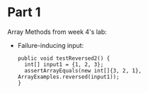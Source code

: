 # Part 1
Array Methods from week 4's lab:
* Failure-inducing input:
  ```
  public void testReversed2() {
    int[] input1 = {1, 2, 3};
    assertArrayEquals(new int[]{3, 2, 1}, ArrayExamples.reversed(input1));
  }
  ```
